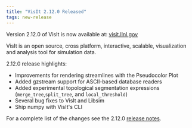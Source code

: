 ```yaml
---
title: "VisIt 2.12.0 Released"
tags: new-release
---
```

Version 2.12.0 of VisIt is now available at: [visit.llnl.gov](https://visit.llnl.gov/)

VisIt is an open source, cross platform, interactive, scalable, visualization and analysis tool for simulation data.

2.12.0 release highlights:

- Improvements for rendering streamlines with the Pseudocolor Plot
- Added gzstream support for ASCII-based database readers
- Added experimental topological segmentation expressions (``merge_tree``,``split_tree``, and ``local_threshold``)
- Several bug fixes to VisIt and Libsim
- Ship numpy with VisIt's CLI



For a complete list of the changes see the 2.12.0 [release notes](https://wci.llnl.gov/simulation/computer-codes/visit/releases/release-notes-2.12.0).
